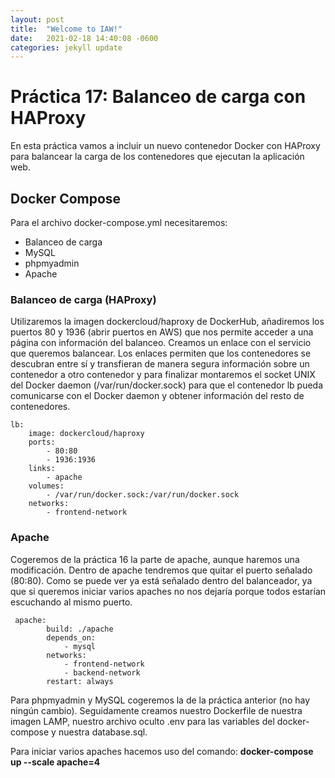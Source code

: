 ```yaml
---
layout: post
title:  "Welcome to IAW!"
date:   2021-02-18 14:40:08 -0600
categories: jekyll update
---
```

# Práctica 17: Balanceo de carga con HAProxy

En esta práctica vamos a incluir un nuevo contenedor Docker con HAProxy para balancear la carga de los contenedores que ejecutan la aplicación web. 

## Docker Compose

Para el archivo docker-compose.yml necesitaremos: 

- Balanceo de carga
- MySQL
- phpmyadmin
- Apache

### Balanceo de carga (HAProxy)

Utilizaremos la imagen dockercloud/haproxy de DockerHub, añadiremos los puertos 80 y 1936 (abrir puertos en AWS) que nos permite acceder a una página con información del balanceo.
Creamos un enlace con el servicio que queremos balancear. Los enlaces permiten que los contenedores se descubran entre sí y transfieran de manera segura información sobre un contenedor a otro contenedor y para finalizar montaremos el socket UNIX del Docker daemon (/var/run/docker.sock) para que el contenedor lb pueda comunicarse con el Docker daemon y obtener información del resto de contenedores.

```
lb:
    image: dockercloud/haproxy 
    ports:
        - 80:80 
        - 1936:1936 
    links:
        - apache 
    volumes:
        - /var/run/docker.sock:/var/run/docker.sock 
    networks:
        - frontend-network
```

### Apache

Cogeremos de la práctica 16 la parte de apache, aunque haremos una modificación. Dentro de apache tendremos que quitar el puerto señalado (80:80). Como se puede ver ya está señalado dentro del balanceador, ya que si queremos iniciar varios apaches no nos dejaría porque todos estarían escuchando al mismo puerto.

```
 apache: 
        build: ./apache
        depends_on: 
            - mysql
        networks: 
            - frontend-network
            - backend-network
        restart: always
```

Para phpmyadmin y MySQL cogeremos la de la práctica anterior (no hay ningún cambio). Seguidamente creamos nuestro Dockerfile de nuestra imagen LAMP, nuestro archivo oculto .env para las variables del docker-compose y nuestra database.sql. 

Para iniciar varios apaches hacemos uso del comando: **docker-compose up --scale apache=4** 


[jekyll-docs]: https://jekyllrb.com/docs/home
[jekyll-gh]:   https://github.com/jekyll/jekyll
[jekyll-talk]: https://talk.jekyllrb.com/
